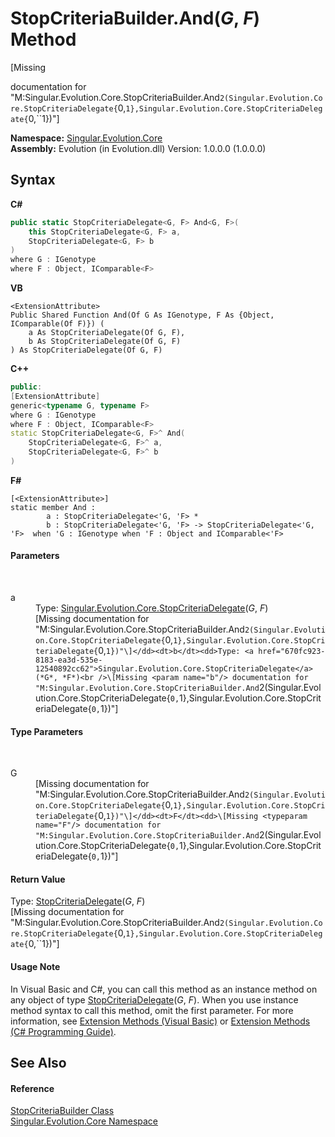 # StopCriteriaBuilder.And(*G*, *F*) Method 
 

\[Missing <summary> documentation for "M:Singular.Evolution.Core.StopCriteriaBuilder.And``2(Singular.Evolution.Core.StopCriteriaDelegate{``0,``1},Singular.Evolution.Core.StopCriteriaDelegate{``0,``1})"\]

**Namespace:**&nbsp;<a href="7a43d210-bf66-e44d-0f97-e9e0fe26b1b8">Singular.Evolution.Core</a><br />**Assembly:**&nbsp;Evolution (in Evolution.dll) Version: 1.0.0.0 (1.0.0.0)

## Syntax

**C#**<br />
``` C#
public static StopCriteriaDelegate<G, F> And<G, F>(
	this StopCriteriaDelegate<G, F> a,
	StopCriteriaDelegate<G, F> b
)
where G : IGenotype
where F : Object, IComparable<F>

```

**VB**<br />
``` VB
<ExtensionAttribute>
Public Shared Function And(Of G As IGenotype, F As {Object, IComparable(Of F)}) ( 
	a As StopCriteriaDelegate(Of G, F),
	b As StopCriteriaDelegate(Of G, F)
) As StopCriteriaDelegate(Of G, F)
```

**C++**<br />
``` C++
public:
[ExtensionAttribute]
generic<typename G, typename F>
where G : IGenotype
where F : Object, IComparable<F>
static StopCriteriaDelegate<G, F>^ And(
	StopCriteriaDelegate<G, F>^ a, 
	StopCriteriaDelegate<G, F>^ b
)
```

**F#**<br />
``` F#
[<ExtensionAttribute>]
static member And : 
        a : StopCriteriaDelegate<'G, 'F> * 
        b : StopCriteriaDelegate<'G, 'F> -> StopCriteriaDelegate<'G, 'F>  when 'G : IGenotype when 'F : Object and IComparable<'F>

```


#### Parameters
&nbsp;<dl><dt>a</dt><dd>Type: <a href="670fc923-8183-ea3d-535e-12540892cc62">Singular.Evolution.Core.StopCriteriaDelegate</a>(*G*, *F*)<br />\[Missing <param name="a"/> documentation for "M:Singular.Evolution.Core.StopCriteriaBuilder.And``2(Singular.Evolution.Core.StopCriteriaDelegate{``0,``1},Singular.Evolution.Core.StopCriteriaDelegate{``0,``1})"\]</dd><dt>b</dt><dd>Type: <a href="670fc923-8183-ea3d-535e-12540892cc62">Singular.Evolution.Core.StopCriteriaDelegate</a>(*G*, *F*)<br />\[Missing <param name="b"/> documentation for "M:Singular.Evolution.Core.StopCriteriaBuilder.And``2(Singular.Evolution.Core.StopCriteriaDelegate{``0,``1},Singular.Evolution.Core.StopCriteriaDelegate{``0,``1})"\]</dd></dl>

#### Type Parameters
&nbsp;<dl><dt>G</dt><dd>\[Missing <typeparam name="G"/> documentation for "M:Singular.Evolution.Core.StopCriteriaBuilder.And``2(Singular.Evolution.Core.StopCriteriaDelegate{``0,``1},Singular.Evolution.Core.StopCriteriaDelegate{``0,``1})"\]</dd><dt>F</dt><dd>\[Missing <typeparam name="F"/> documentation for "M:Singular.Evolution.Core.StopCriteriaBuilder.And``2(Singular.Evolution.Core.StopCriteriaDelegate{``0,``1},Singular.Evolution.Core.StopCriteriaDelegate{``0,``1})"\]</dd></dl>

#### Return Value
Type: <a href="670fc923-8183-ea3d-535e-12540892cc62">StopCriteriaDelegate</a>(*G*, *F*)<br />\[Missing <returns> documentation for "M:Singular.Evolution.Core.StopCriteriaBuilder.And``2(Singular.Evolution.Core.StopCriteriaDelegate{``0,``1},Singular.Evolution.Core.StopCriteriaDelegate{``0,``1})"\]

#### Usage Note
In Visual Basic and C#, you can call this method as an instance method on any object of type <a href="670fc923-8183-ea3d-535e-12540892cc62">StopCriteriaDelegate</a>(*G*, *F*). When you use instance method syntax to call this method, omit the first parameter. For more information, see <a href="http://msdn.microsoft.com/en-us/library/bb384936.aspx">Extension Methods (Visual Basic)</a> or <a href="http://msdn.microsoft.com/en-us/library/bb383977.aspx">Extension Methods (C# Programming Guide)</a>.

## See Also


#### Reference
<a href="23e8b3ae-642e-6350-768e-577acfb24521">StopCriteriaBuilder Class</a><br /><a href="7a43d210-bf66-e44d-0f97-e9e0fe26b1b8">Singular.Evolution.Core Namespace</a><br />